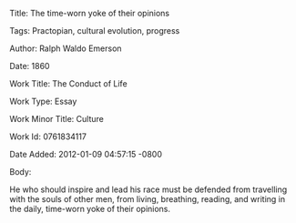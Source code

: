 Title:  The time-worn yoke of their opinions

Tags:   Practopian, cultural evolution, progress

Author: Ralph Waldo Emerson

Date:   1860

Work Title: The Conduct of Life

Work Type: Essay

Work Minor Title: Culture

Work Id: 0761834117

Date Added: 2012-01-09 04:57:15 -0800

Body: 

He who should inspire and lead his race must be defended from travelling with the souls of other men, from living, breathing, reading, and writing in the daily, time-worn yoke of their opinions.

